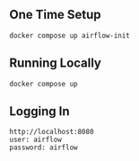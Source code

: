 ## One Time Setup

```
docker compose up airflow-init
```

## Running Locally

```
docker compose up
```

## Logging In

```
http://localhost:8080
user: airflow
password: airflow
```
